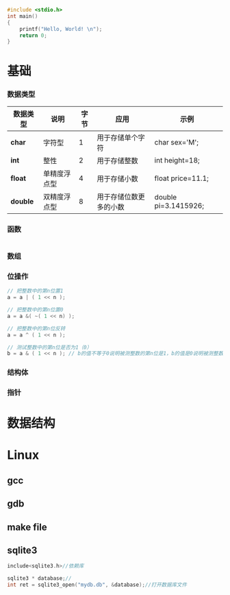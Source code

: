 ```c
#include <stdio.h>
int main()
{
    printf("Hello, World! \n");
    return 0;
}
```

# 基础

### 数据类型



| **数据类型** | **说明**     | **字节** | **应用**               | **示例**             |
| ------------ | ------------ | -------- | ---------------------- | -------------------- |
| **char**     | 字符型       | 1        | 用于存储单个字符       | char sex='M';        |
| **int**      | 整性         | 2        | 用于存储整数           | int height=18;       |
| **float**    | 单精度浮点型 | 4        | 用于存储小数           | float price=11.1;    |
| **double**   | 双精度浮点型 | 8        | 用于存储位数更多的小数 | double pi=3.1415926; |



### 函数

```

```



### 数组



### 位操作

```c
// 把整数中的第n位置1
a = a | ( 1 << n );

// 把整数中的第n位置0
a = a &( ~( 1 << n) );

// 把整数中的第n位反转
a = a ^ ( 1 << n );

// 测试整数中的第n位是否为1（0）
b = a & ( 1 << n );	// b的值不等于0说明被测整数的第n位是1，b的值是0说明被测整数的第n位是0。

```



### 结构体





### 指针





# 数据结构













# Linux



## gcc

## gdb

## make file

## sqlite3

```c
include<sqlite3.h>//依赖库
```

```c
sqlite3 * database;//
int ret = sqlite3_open("mydb.db", &database);//打开数据库文件


```

